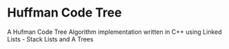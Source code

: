 # Huffman Code Tree

A Hufman Code Tree Algorithm implementation written in C++ using Linked Lists - Stack Lists and A Trees 
